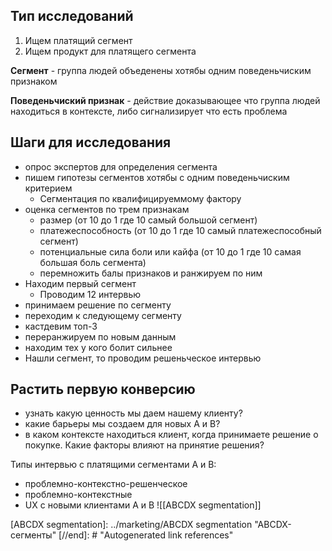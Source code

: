 ## Тип исследований
1. Ищем платящий сегмент
2. Ищем продукт для платящего сегмента

**Сегмент** - группа людей объеденены хотябы одним поведеньчиским признаком

**Поведеньчиский признак** - действие доказывающее что группа людей находиться в контексте, либо сигнализирует что есть проблема

## Шаги для исследования
- опрос экспертов для определения сегмента
- пишем гипотезы сегментов хотябы с одним поведеньчиским критерием
  - Сегментация по квалифицируеммому фактору
- оценка сегментов по трем признакам
  - размер (от 10 до 1 где 10 самый большой сегмент)
  - платежеспособность (от 10 до 1 где 10 самый платежеспособный сегмент)
  - потенциальные сила боли или кайфа (от 10 до 1 где 10 самая большая боль сегмента)
  - перемножить балы признаков и ранжируем по ним
- Находим первый сегмент
  - Проводим 12 интервью
- принимаем решение по сегменту
- переходим к следующему сегменту 
- кастдевим топ-3
- переранжируем по новым данным
- находим тех у кого болит сильнее
- Нашли сегмент, то проводим решеньческое интервью

## Растить первую конверсию

- узнать какую ценность мы даем нашему клиенту?
- какие барьеры мы создаем для новых А и В? 
- в каком контексте находиться клиент, когда принимаете решение о покупке. Какие факторы влияют на принятие решения?
  
Типы интервью с платящими сегментами А и В:
- проблемно-контекстно-решенческое 
- проблемно-контекстные 
- UX с новыми клиентами А и В
![[ABCDX segmentation]]




[//begin]: # "Autogenerated link references for markdown compatibility"
[ABCDX segmentation]: ../marketing/ABCDX segmentation "ABCDX-сегменты"
[//end]: # "Autogenerated link references"